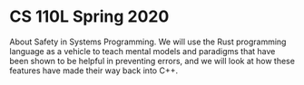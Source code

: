 # CS 110L Spring 2020
About Safety in Systems Programming.
We will use the Rust programming language as a vehicle to teach mental models and paradigms that have been shown to be helpful in preventing errors, and we will look at how these features have made their way back into C++. 
